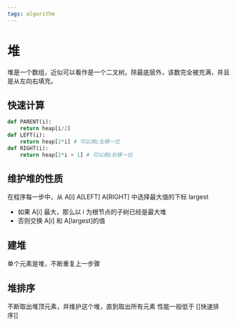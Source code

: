 ```yaml
---
tags: algorithm
---
```

# 堆

堆是一个数组，近似可以看作是一个二叉树。除最底层外，该数完全被充满，并且是从左向右填充。

## 快速计算

```python
def PARENT(i):
    return heap[i/2]
def LEFT(i):
    return heap[2*i] # 可以用i左移一位
def RIGHT(i):
    return heap[2*i + 1] # 可以用i右移一位
```

## 维护堆的性质

在程序每一步中，从 A[i] A[LEFT] A[RIGHT] 中选择最大值的下标 largest

-   如果 A[i] 最大，那么以 i 为根节点的子树已经是最大堆
-   否则交换 A[i] 和 A[largest]的值

## 建堆

单个元素是堆，不断重复上一步骤
## 堆排序

不断取出堆顶元素，并维护这个堆，直到取出所有元素 性能一般低于 [[快速排序]]
